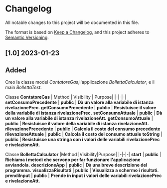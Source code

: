 # Changelog
All notable changes to this project will be documented in this file.

The format is based on [Keep a Changelog](https://keepachangelog.com/en/1.0.0/),
and this project adheres to [Semantic Versioning](https://semver.org/spec/v2.0.0.html).

## [1.0] 2023-01-23
## Added
Creo la classe model *ContatoreGas*,l'applicazione *BollettaCalculator*, e il main *BollettaTest*.

Classe **ContatoreGas**
| Method | Visibility | Purpose|
|-|-|-|
**setConsumoPrecedente** | **public** | **Dà un valore alla variabile di istanza rivelazionePrec.**
**getConsumoPrecedente** | **public** | **Resistuisce il valore della variabile di istanza rivelazionePrec.**
**setConsumoAttuale** | **public** | **Dà un valore alla variabile di istanza rivelazioneAtt.**
**getConsumoAttuale** | **public** | **Resistuisce il valore della variabile di istanza rivelazioneAtt.**
**rilevazionePrecedente** | **public** | **Calcola il costo del consumo precedente**
**rilevazioneAttuale** | **public** | **Calcola il costo del consumo attuale**
**toString** | **public** | **Resistuisce una stringa con i valori delle variabili rivelazionePrec e rivelazioneAtt.**


Classe **BollettaCalculator**
|Method	|Visibility|Purpose|
|-|-|-|
**start** | **public** | **Richiama i metodi che servono per far funzionare l'applicazione avviandola.**
**descrizioneApp** | **public** | **Dà una breve descrizione del programma.**
**visualizzaRisultati** | **public** | **Visualizza a schermo i risultati.**
**prendiInput** | **public** | **Prende in input i valori delle variabili rivelazionePrec e rivelazioneAtt.**

